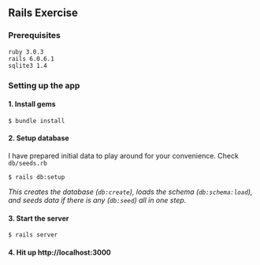 ## Rails Exercise

### Prerequisites
```
ruby 3.0.3
rails 6.0.6.1
sqlite3 1.4
```

### Setting up the app

#### 1. Install gems
```
$ bundle install
```

#### 2. Setup database
I have prepared initial data to play around for your convenience. Check `db/seeds.rb`
```
$ rails db:setup
```
_This creates the database (`db:create`), loads the schema (`db:schema:load`), and seeds data if there is any (`db:seed`) all in one step._

#### 3. Start the server
```
$ rails server
```

#### 4. Hit up http://localhost:3000
